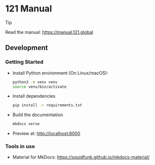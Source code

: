 # 121 Manual

> [!TIP]
> Read the manual: <https://manual.121.global>

## Development

### Getting Started

- Install Python environment (On Linux/macOS):

  ```sh
  python3 -m venv venv
  source venv/bin/activate
  ```


- Install dependencies

  ```sh
  pip install -r requirements.txt
  ```

- Build the documentation

  ```sh
  mkdocs serve
  ```

- Preview at: <http://localhost:8000>

### Tools in use

- Material for MkDocs: <https://squidfunk.github.io/mkdocs-material/>
